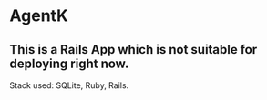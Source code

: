 # AgentK

## This is a Rails App which is not suitable for deploying right now.

Stack used: SQLite, Ruby, Rails.

